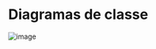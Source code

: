 # Diagramas de classe
![image](https://github.com/DisciplinasProgramacao/projeto3-g7/assets/125704966/6ffd83d5-89b0-47d3-a7dc-555fe1a531e7)

